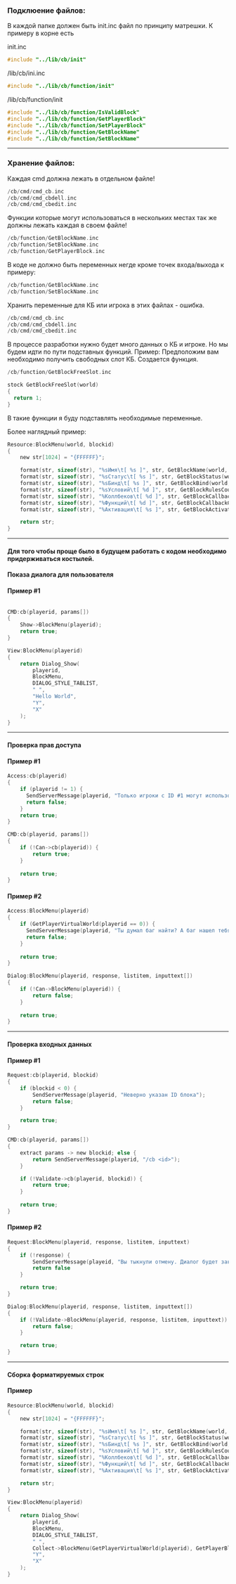 ### Подклюение файлов:

В каждой папке должен быть init.inc файл по принципу матрешки.
К примеру в корне есть 

init.inc
```c
#include "../lib/cb/init"
```

/lib/cb/ini.inс
```c
#include "../lib/cb/function/init"
```

/lib/cb/function/init
```c
#include "../lib/cb/function/IsValidBlock"
#include "../lib/cb/function/GetPlayerBlock"
#include "../lib/cb/function/SetPlayerBlock"
#include "../lib/cb/function/GetBlockName"
#include "../lib/cb/function/SetBlockName"
```
____
### Хранение файлов:
Каждая cmd должна лежать в отдельном файле!
```c
/cb/cmd/cmd_cb.inc
/cb/cmd/cmd_cbdell.inc
/cb/cmd/cmd_cbedit.inc
```

Функции которые могут использоваться в нескольких местах так же должны лежать каждая в своем файле!

```c
/cb/function/GetBlockName.inc
/cb/function/SetBlockName.inc
/cb/function/GetPlayerBlock.inc
```

В коде не должно быть переменных негде кроме точек входа/выхода к примеру:
```c
/cb/function/GetBlockName.inc
/cb/function/SetBlockName.inc
```

Хранить переменные для КБ или игрока в этих файлах - ошибка.
```c
/cb/cmd/cmd_cb.inc
/cb/cmd/cmd_cbdell.inc
/cb/cmd/cmd_cbedit.inc
```

В процессе разработки нужно будет много данных о КБ и игроке. Но мы будем идти по пути подставных функций.
Пример: Предположим вам необходимо получить свободных слот КБ. Создается функция.
```c
/cb/function/GetBlockFreeSlot.inc

stock GetBlockFreeSlot(world)
{
  return 1;
}
```
В такие функции я буду подставлять необходимые переменные.

Более наглядный пример:
```c
Resource:BlockMenu(world, blockid)
{
    new str[1024] = "{FFFFFF}";

    format(str, sizeof(str), "%sИмя\t[ %s ]", str, GetBlockName(world, blockid));
    format(str, sizeof(str), "%sСтатус\t[ %s ]", str, GetBlockStatus(world, blockid));
    format(str, sizeof(str), "%sБинд\t[ %s ]", str, GetBlockBind(world, blockid));
    format(str, sizeof(str), "%sУсловий\t[ %d ]", str, GetBlockRulesCount(world, blockid));
    format(str, sizeof(str), "%Коллбеков\t[ %d ]", str, GetBlockCallbackCount(world, blockid));
    format(str, sizeof(str), "%Функций\t[ %d ]", str, GetBlockCallbackCount(world, blockid));
    format(str, sizeof(str), "%Активация\t[ %s ]", str, GetBlockActivation(world, blockid));

    return str;
}
```
____
#### Для того чтобы проще было в будущем работать с кодом необходимо придерживаться костылей.

#### Показа диалога для пользователя

#### Пример #1
```c

CMD:cb(playerid, params[])
{
    Show->BlockMenu(playerid);
    return true;
}

View:BlockMenu(playerid)
{
    return Dialog_Show(
        playerid,
        BlockMenu,
        DIALOG_STYLE_TABLIST,
        " ",
        "Hello World",
        "Y",
        "X"
    );
}

```
____
#### Проверка прав доступа

#### Пример #1
```c
Access:cb(playerid)
{
    if (playerid != 1) {
      SendServerMessage(playerid, "Только игроки с ID #1 могут использовать данную команду");
      return false;
    }
    return true;
}

CMD:cb(playerid, params[])
{
    if (!Can->cb(playerid)) {
        return true;
    }
    
    return true;
}
```

#### Пример #2
```c
Access:BlockMenu(playerid)
{
    if (GetPlayerVirtualWorld(playerid == 0)) {
      SendServerMessage(playerid, "Ты думал баг найти? А баг нашел тебя");
      return false;
    }
    
    return true;
}

Dialog:BlockMenu(playerid, response, listitem, inputtext[])
{
    if (!Can->BlockMenu(playerid)) {
        return false;
    }
    
    return true;
}
```
____
#### Проверка входных данных

#### Пример #1
```c
Request:cb(playerid, blockid)
{
    if (blockid < 0) {
        SendServerMessage(playerid, "Неверно указан ID блока");
        return false;
    }

    return true;
}

CMD:cb(playerid, params[])
{
    extract params -> new blockid; else {
        return SendServerMessage(playerid, "/cb <id>");
    }

    if (!Validate->cb(playerid, blockid)) {
        return true;
    }
    
    return true;
}
```

#### Пример #2
```c
Request:BlockMenu(playerid, response, listitem, inputtext)
{
    if (!response) {
        SendServerMessage(playeid, "Вы тыкнули отмену. Диалог будет закрыт");
        return false
    }

    return true;
}

Dialog:BlockMenu(playerid, response, listitem, inputtext[])
{
    if (!Validate->BlockMenu(playerid, response, listitem, inputtext)) {
        return false;
    }

    return true;
}
```
____
#### Сборка форматируемых строк

#### Пример
```c
Resource:BlockMenu(world, blockid)
{
    new str[1024] = "{FFFFFF}";

    format(str, sizeof(str), "%sИмя\t[ %s ]", str, GetBlockName(world, blockid));
    format(str, sizeof(str), "%sСтатус\t[ %s ]", str, GetBlockStatus(world, blockid));
    format(str, sizeof(str), "%sБинд\t[ %s ]", str, GetBlockBind(world, blockid));
    format(str, sizeof(str), "%sУсловий\t[ %d ]", str, GetBlockRulesCount(world, blockid));
    format(str, sizeof(str), "%Коллбеков\t[ %d ]", str, GetBlockCallbackCount(world, blockid));
    format(str, sizeof(str), "%Функций\t[ %d ]", str, GetBlockCallbackCount(world, blockid));
    format(str, sizeof(str), "%Активация\t[ %s ]", str, GetBlockActivation(world, blockid));

    return str;
}

View:BlockMenu(playerid)
{
    return Dialog_Show(
        playerid,
        BlockMenu,
        DIALOG_STYLE_TABLIST,
        " ",
        Collect->BlockMenu(GetPlayerVirtualWorld(playerid), GetPlayerBlock(playerid))
        "Y",
        "X"
    );
}
```
